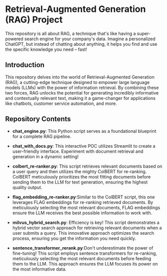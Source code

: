 # Retrieval-Augmented Generation (RAG) Project

This repository is all about RAG, a technique that's like having a super-powered search engine for your company's data. Imagine a personalized ChatGPT, but instead of chatting about anything, it helps you find and use the specific knowledge you need – fast!

## Introduction
This repository delves into the world of Retrieval-Augmented Generation (RAG), a cutting-edge technique designed to empower large language models (LLMs) with the power of information retrieval. By combining these two forces, RAG unlocks the potential for generating incredibly informative and contextually relevant text, making it a game-changer for applications like chatbots, customer service automation, and more.

## Repository Contents

- **chat_engine.py**: This Python script serves as a foundational blueprint for a complete RAG pipeline. 
  
- **chat_with_docs.py**: This interactive POC utilizes Streamlit to create a user-friendly interface. Experiment with document retrieval and generation in a dynamic setting!
  
- **colbert_re-ranker.py**: This script retrieves relevant documents based on a user query and then utilizes the mighty ColBERT for re-ranking. ColBERT meticulously prioritizes the most fitting documents before sending them to the LLM for text generation, ensuring the highest quality output.
  
- **flag_embedding_re-ranker.py**:Similar to the ColBERT script, this one leverages FLAG embeddings for re-ranking retrieved documents. By meticulously selecting the most relevant documents, FLAG embeddings ensure the LLM receives the best possible information to work with.

- **milvus_hybrid_search.py**: Efficiency is key! This script demonstrates a hybrid vector search approach for retrieving relevant documents when a user submits a query. This innovative approach optimizes the search process, ensuring you get the information you need quickly.

- **sentence_transformer_rerank.py**:Don't underestimate the power of fine-tuning! This script employs sentence transformers for re-ranking, meticulously selecting the most relevant documents before feeding them to the LLM. This approach ensures the LLM focuses its power on the most informative data.

